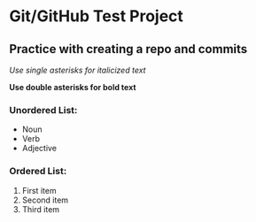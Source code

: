 # Git/GitHub Test Project
## Practice with creating a repo and commits

*Use single asterisks for italicized text*

**Use double asterisks for bold text**

### Unordered List:
+ Noun
+ Verb
+ Adjective

### Ordered List:
1. First item
2. Second item
3. Third item
